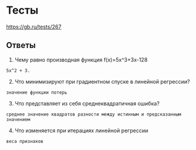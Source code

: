 # Тесты

https://gb.ru/tests/267

## Ответы

1. Чему равно производная функция f(x)=5x^3+3x-128

```
5x^2 + 3.
```

2. Что минимизируют при градиентном спуске в линейной регрессии?

```
значение функции потерь
```

3. Что представляет из себя среднеквадратичная ошибка?

```
среднее значение квадратов разности между истинным и предсказанным значением
```

4. Что изменяется при итерациях линейной регрессии

```
веса признаков
```
